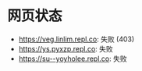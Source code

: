 # 网页状态
- https://veg.linlim.repl.co: 失败 (403)
- https://ys.pyxzp.repl.co: 失败
- https://su--yoyholee.repl.co: 失败
